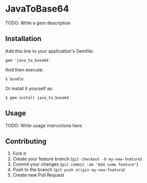 # JavaToBase64

TODO: Write a gem description

## Installation

Add this line to your application's Gemfile:

    gem 'java_to_base64'

And then execute:

    $ bundle

Or install it yourself as:

    $ gem install java_to_base64

## Usage

TODO: Write usage instructions here

## Contributing

1. Fork it
2. Create your feature branch (`git checkout -b my-new-feature`)
3. Commit your changes (`git commit -am 'Add some feature'`)
4. Push to the branch (`git push origin my-new-feature`)
5. Create new Pull Request
